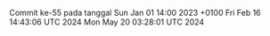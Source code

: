 Commit ke-55 pada tanggal Sun Jan 01 14:00 2023 +0100
Fri Feb 16 14:43:06 UTC 2024
Mon May 20 03:28:01 UTC 2024
